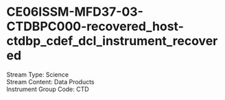# CE06ISSM-MFD37-03-CTDBPC000-recovered_host-ctdbp_cdef_dcl_instrument_recovered

Stream Type: Science<br>
Stream Content: Data Products<br>
Instrument Group Code: CTD<br>
